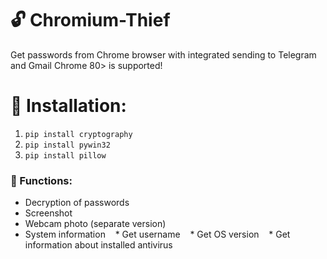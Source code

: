 # :unlock: Chromium-Thief
Get passwords from Chrome browser with integrated sending to Telegram and Gmail
Chrome 80> is supported!

# :scroll: Installation:
1. `pip install cryptography`
2. `pip install pywin32`
3. `pip install pillow`


### :cherries: Functions:
* Decryption of passwords
* Screenshot
* Webcam photo (separate version)
* System information
   * Get username
   * Get OS version
   * Get information about installed antivirus
